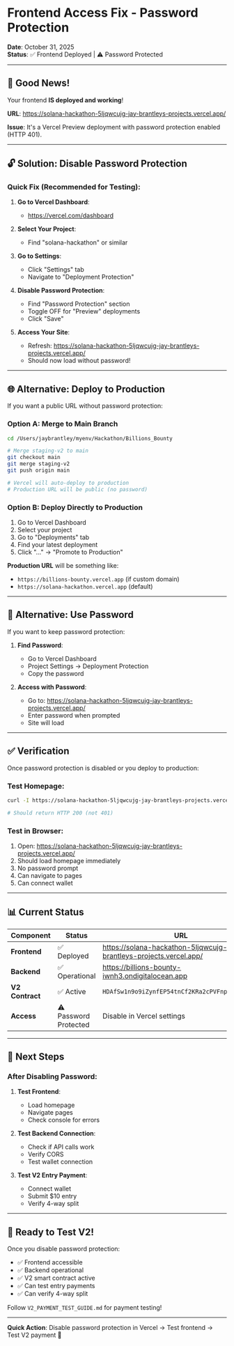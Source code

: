 # Frontend Access Fix - Password Protection

**Date**: October 31, 2025  
**Status**: ✅ Frontend Deployed | ⚠️ Password Protected

---

## 🎉 Good News!

Your frontend **IS deployed and working**!

**URL**: https://solana-hackathon-5ljqwcujg-jay-brantleys-projects.vercel.app/

**Issue**: It's a Vercel Preview deployment with password protection enabled (HTTP 401).

---

## 🔓 Solution: Disable Password Protection

### Quick Fix (Recommended for Testing):

1. **Go to Vercel Dashboard**:
   - https://vercel.com/dashboard

2. **Select Your Project**:
   - Find "solana-hackathon" or similar

3. **Go to Settings**:
   - Click "Settings" tab
   - Navigate to "Deployment Protection"

4. **Disable Password Protection**:
   - Find "Password Protection" section
   - Toggle OFF for "Preview" deployments
   - Click "Save"

5. **Access Your Site**:
   - Refresh: https://solana-hackathon-5ljqwcujg-jay-brantleys-projects.vercel.app/
   - Should now load without password!

---

## 🌐 Alternative: Deploy to Production

If you want a public URL without password protection:

### Option A: Merge to Main Branch
```bash
cd /Users/jaybrantley/myenv/Hackathon/Billions_Bounty

# Merge staging-v2 to main
git checkout main
git merge staging-v2
git push origin main

# Vercel will auto-deploy to production
# Production URL will be public (no password)
```

### Option B: Deploy Directly to Production
1. Go to Vercel Dashboard
2. Select your project
3. Go to "Deployments" tab
4. Find your latest deployment
5. Click "..." → "Promote to Production"

**Production URL** will be something like:
- `https://billions-bounty.vercel.app` (if custom domain)
- `https://solana-hackathon.vercel.app` (default)

---

## 🔑 Alternative: Use Password

If you want to keep password protection:

1. **Find Password**:
   - Go to Vercel Dashboard
   - Project Settings → Deployment Protection
   - Copy the password

2. **Access with Password**:
   - Go to: https://solana-hackathon-5ljqwcujg-jay-brantleys-projects.vercel.app/
   - Enter password when prompted
   - Site will load

---

## ✅ Verification

Once password protection is disabled or you deploy to production:

### Test Homepage:
```bash
curl -I https://solana-hackathon-5ljqwcujg-jay-brantleys-projects.vercel.app/

# Should return HTTP 200 (not 401)
```

### Test in Browser:
1. Open: https://solana-hackathon-5ljqwcujg-jay-brantleys-projects.vercel.app/
2. Should load homepage immediately
3. No password prompt
4. Can navigate to pages
5. Can connect wallet

---

## 📊 Current Status

| Component | Status | URL |
|-----------|--------|-----|
| **Frontend** | ✅ Deployed | https://solana-hackathon-5ljqwcujg-jay-brantleys-projects.vercel.app/ |
| **Backend** | ✅ Operational | https://billions-bounty-iwnh3.ondigitalocean.app |
| **V2 Contract** | ✅ Active | `HDAfSw1n9o9iZynfEP54tnCf2KRa2cPVFnpTRFtM7Cfm` |
| **Access** | ⚠️ Password Protected | Disable in Vercel settings |

---

## 🎯 Next Steps

### After Disabling Password:

1. **Test Frontend**:
   - Load homepage
   - Navigate pages
   - Check console for errors

2. **Test Backend Connection**:
   - Check if API calls work
   - Verify CORS
   - Test wallet connection

3. **Test V2 Entry Payment**:
   - Connect wallet
   - Submit $10 entry
   - Verify 4-way split

---

## 🚀 Ready to Test V2!

Once you disable password protection:
- ✅ Frontend accessible
- ✅ Backend operational
- ✅ V2 smart contract active
- ✅ Can test entry payments
- ✅ Can verify 4-way split

Follow `V2_PAYMENT_TEST_GUIDE.md` for payment testing!

---

**Quick Action**: Disable password protection in Vercel → Test frontend → Test V2 payment 🎉

